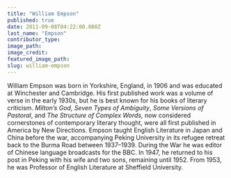 ```yaml
---
title: "William Empson"
published: true
date: 2011-09-08T04:22:00.000Z
last_name: "Empson"
contributor_type:
image_path:
image_credit:
featured_image_path:
slug: william-empson
---
```


William Empson was born in Yorkshire, England, in 1906 and was educated at Winchester and Cambridge. His first published work was a volume of verse in the early 1930s, but he is best known for his books of literary criticism. _Milton’s God,_ _Seven Types of Ambiguity_, _Some Versions of Pastoral_, and _The Structure of Complex Words,_ now considered cornerstones of contemporary literary thought, were all first published in America by New Directions. Empson taught English Literature in Japan and China before the war, accompanying Peking University in its refugee retreat back to the Burma Road between 1937–1939. During the War he was editor of Chinese language broadcasts for the BBC. In 1947, he returned to his post in Peking with his wife and two sons, remaining until 1952. From 1953, he was Professor of English Literature at Sheffield University.

